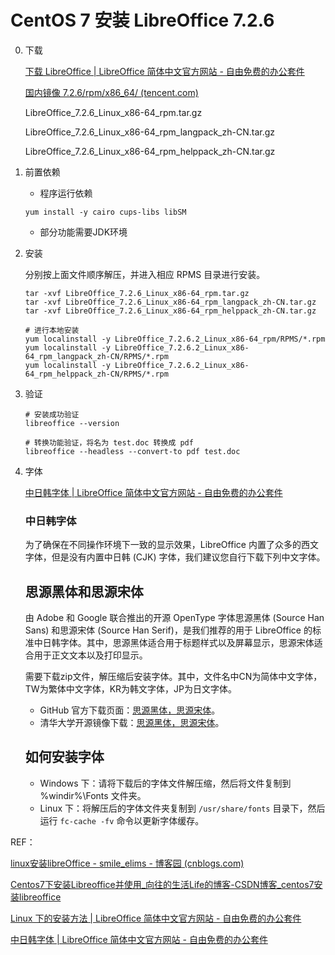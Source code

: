 # CentOS 7  安装 LibreOffice 7.2.6

0. 下载

   [下载 LibreOffice | LibreOffice 简体中文官方网站 - 自由免费的办公套件](https://zh-cn.libreoffice.org/download/libreoffice/)

   [国内镜像 7.2.6/rpm/x86_64/ (tencent.com)](https://mirrors.cloud.tencent.com/libreoffice/libreoffice/stable/7.2.6/rpm/x86_64/)

   LibreOffice_7.2.6_Linux_x86-64_rpm.tar.gz

   LibreOffice_7.2.6_Linux_x86-64_rpm_langpack_zh-CN.tar.gz

   LibreOffice_7.2.6_Linux_x86-64_rpm_helppack_zh-CN.tar.gz

1. 前置依赖

   * 程序运行依赖

   ```shell
   yum install -y cairo cups-libs libSM
   ```

   * 部分功能需要JDK环境

2. 安装

   分别按上面文件顺序解压，并进入相应 RPMS 目录进行安装。

   ```shell
   tar -xvf LibreOffice_7.2.6_Linux_x86-64_rpm.tar.gz
   tar -xvf LibreOffice_7.2.6_Linux_x86-64_rpm_langpack_zh-CN.tar.gz
   tar -xvf LibreOffice_7.2.6_Linux_x86-64_rpm_helppack_zh-CN.tar.gz
   
   # 进行本地安装
   yum localinstall -y LibreOffice_7.2.6.2_Linux_x86-64_rpm/RPMS/*.rpm
   yum localinstall -y LibreOffice_7.2.6.2_Linux_x86-64_rpm_langpack_zh-CN/RPMS/*.rpm
   yum localinstall -y LibreOffice_7.2.6.2_Linux_x86-64_rpm_helppack_zh-CN/RPMS/*.rpm
   ```

3. 验证

   ```shell
   # 安装成功验证
   libreoffice --version
   
   # 转换功能验证，将名为 test.doc 转换成 pdf
   libreoffice --headless --convert-to pdf test.doc
   ```

4. 字体

   [中日韩字体 | LibreOffice 简体中文官方网站 - 自由免费的办公套件](https://zh-cn.libreoffice.org/download/fonts/)

   ### 中日韩字体

   为了确保在不同操作环境下一致的显示效果，LibreOffice 内置了众多的西文字体，但是没有内置中日韩 (CJK) 字体，我们建议您自行下载下列中文字体。

   ## 思源黑体和思源宋体

   由 Adobe 和 Google 联合推出的开源 OpenType 字体思源黑体 (Source Han Sans) 和思源宋体 (Source Han Serif)，是我们推荐的用于 LibreOffice 的标准中日韩字体。其中，思源黑体适合用于标题样式以及屏幕显示，思源宋体适合用于正文文本以及打印显示。

   需要下载zip文件，解压缩后安装字体。其中，文件名中CN为简体中文字体，TW为繁体中文字体，KR为韩文字体，JP为日文字体。

   - GitHub 官方下载页面：[思源黑体，](https://github.com/adobe-fonts/source-han-sans/tree/release/SubsetOTF)[思源宋体](https://github.com/adobe-fonts/source-han-serif/tree/release/SubsetOTF)。
   - 清华大学开源镜像下载：[思源黑体，](https://mirrors.tuna.tsinghua.edu.cn/adobe-fonts/source-han-sans/SubsetOTF/)[思源宋体](https://mirrors.tuna.tsinghua.edu.cn/adobe-fonts/source-han-serif/SubsetOTF/)。

   ## 如何安装字体

   - Windows 下：请将下载后的字体文件解压缩，然后将文件复制到 %windir%\Fonts 文件夹。
   - Linux 下：将解压后的字体文件夹复制到 `/usr/share/fonts` 目录下，然后运行 `fc-cache -fv` 命令以更新字体缓存。

REF：

[linux安装libreOffice - smile_elims - 博客园 (cnblogs.com)](https://www.cnblogs.com/liangbo-/p/11424292.html)

[Centos7下安装Libreoffice并使用_向往的生活Life的博客-CSDN博客_centos7安装libreoffice](https://blog.csdn.net/ASAS1314/article/details/109028813)

[Linux 下的安装方法 | LibreOffice 简体中文官方网站 - 自由免费的办公套件](https://zh-cn.libreoffice.org/get-help/install-howto/linux/)

[中日韩字体 | LibreOffice 简体中文官方网站 - 自由免费的办公套件](https://zh-cn.libreoffice.org/download/fonts/)